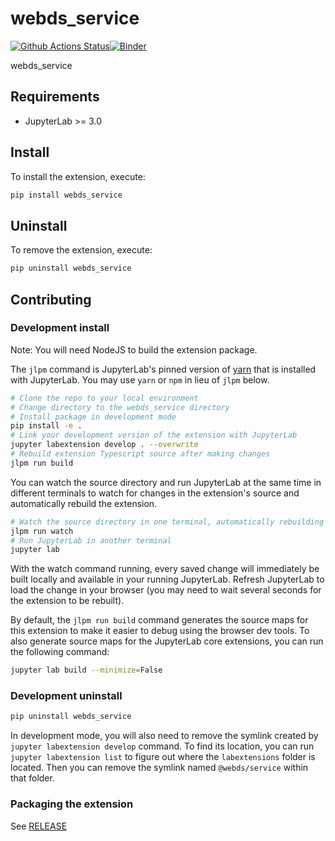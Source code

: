 # webds_service

[![Github Actions Status](https://github.com/nilcyttocs/webds_service/workflows/Build/badge.svg)](https://github.com/nilcyttocs/webds_service/actions/workflows/build.yml)[![Binder](https://mybinder.org/badge_logo.svg)](https://mybinder.org/v2/gh/nilcyttocs/webds_service/main?urlpath=lab)

webds_service



## Requirements

* JupyterLab >= 3.0

## Install

To install the extension, execute:

```bash
pip install webds_service
```

## Uninstall

To remove the extension, execute:

```bash
pip uninstall webds_service
```


## Contributing

### Development install

Note: You will need NodeJS to build the extension package.

The `jlpm` command is JupyterLab's pinned version of
[yarn](https://yarnpkg.com/) that is installed with JupyterLab. You may use
`yarn` or `npm` in lieu of `jlpm` below.

```bash
# Clone the repo to your local environment
# Change directory to the webds_service directory
# Install package in development mode
pip install -e .
# Link your development version of the extension with JupyterLab
jupyter labextension develop . --overwrite
# Rebuild extension Typescript source after making changes
jlpm run build
```

You can watch the source directory and run JupyterLab at the same time in different terminals to watch for changes in the extension's source and automatically rebuild the extension.

```bash
# Watch the source directory in one terminal, automatically rebuilding when needed
jlpm run watch
# Run JupyterLab in another terminal
jupyter lab
```

With the watch command running, every saved change will immediately be built locally and available in your running JupyterLab. Refresh JupyterLab to load the change in your browser (you may need to wait several seconds for the extension to be rebuilt).

By default, the `jlpm run build` command generates the source maps for this extension to make it easier to debug using the browser dev tools. To also generate source maps for the JupyterLab core extensions, you can run the following command:

```bash
jupyter lab build --minimize=False
```

### Development uninstall

```bash
pip uninstall webds_service
```

In development mode, you will also need to remove the symlink created by `jupyter labextension develop`
command. To find its location, you can run `jupyter labextension list` to figure out where the `labextensions`
folder is located. Then you can remove the symlink named `@webds/service` within that folder.

### Packaging the extension

See [RELEASE](RELEASE.md)
